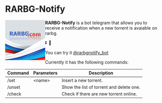 # RARBG-Notify

<img align="left" src="https://github.com/Tkd-Alex/RARBG-Notify/blob/master/rarbgNotify.jpg" width ='130'>

**RARBG-Notify**  is a bot telegram that allows you to receive a notification when a new torrent is avaiable on rarbg.

⏬ 🔔

You can try it [@rarbgnotify_bot](https://telegram.me/rarbgnotify_bot)


Currently it has the following commands:

| Command | Parameters | Description                              |
|---------|------------|------------------------------------------|
| /set    | \<name\>   | Insert a new torrent.                    |
| /unset  |            | Show the list of torrent and delete one. |
| /check  |            | Check if there are new torrent online.   |
